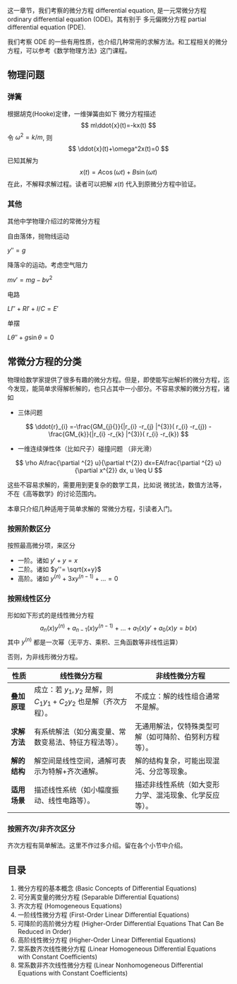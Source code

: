 这一章节，我们考察的微分方程 differential equation, 是一元常微分方程 ordinary differential equation (ODE)。其有别于 多元偏微分方程 partial differential equation (PDE). 

我们考察 ODE 的一些有用性质，也介绍几种常用的求解方法。和工程相关的微分方程，可以参考《数学物理方法》这门课程。

## 物理问题

### 弹簧

根据胡克(Hooke)定律，一维弹簧由如下 微分方程描述
$$
m\ddot{x}(t)=-kx(t)
$$
令 $\omega^2=k/m$, 则
$$
\ddot{x}(t)+\omega^2x(t)=0
$$
已知其解为
$$
x(t) = A \cos(\omega t)+B\sin(\omega t)
$$
在此，不解释求解过程。读者可以把解 $x(t)$ 代入到原微分方程中验证。

### 其他

其他中学物理介绍过的常微分方程

自由落体，抛物线运动

$\displaystyle y''=g$

降落伞的运动。考虑空气阻力

$\displaystyle mv'=mg-bv^{2}$

电路

$\displaystyle LI''+RI'+I/C=E'$

单摆

$\displaystyle L\theta ''+g\sin \theta =0$

## 常微分方程的分类

物理给数学家提供了很多有趣的微分方程。但是，即使能写出解析的微分方程，迄今发现，能简单求得解析解的，也只占其中一小部分。不容易求解的微分方程，诸如

* 三体问题 

$$
\ddot{r}_{i} =-\frac{GM_{j}{}}{|r_{i} -r_{j} |^{3}}( r_{i} -r_{j}) -\frac{GM_{k}}{|r_{i} -r_{k} |^{3}}( r_{i} -r_{k})
$$

* 一维连续弹性体（比如尺子）碰撞问题 （非光滑）

$$
\rho A\frac{\partial ^{2} u}{\partial t^{2}} dx=EA\frac{\partial ^{2} u}{\partial x^{2}} dx, u \leq U
$$

这些不容易求解的，需要用到更复杂的数学工具，比如说 微扰法，数值方法等，不在《高等数学》的讨论范围内。

本章只介绍几种适用于简单求解的 常微分方程，引读者入门。

### 按照阶数区分

按照最高微分项，来区分

- 一阶。诸如 $y'+y=x$
- 二阶。诸如 $y''= \sqrt{x+y}$ 
- 高阶。诸如 $y^{(n)} + 3x y^{(n-1)} + ... =0$

### 按照线性区分

形如如下形式的是线性微分方程
$$
a_n(x)y^{(n)} + a_{n-1}(x)y^{(n-1)} + \dots + a_1(x)y' + a_0(x)y = b(x)
$$
其中 $y^{(n)}$ 都是一次幂（无平方、乘积、三角函数等非线性运算）

否则，为非线形微分方程。

| **性质**     | **线性微分方程**                                             | **非线性微分方程**                                     |
| ------------ | ------------------------------------------------------------ | ------------------------------------------------------ |
| **叠加原理** | 成立：若 $y_1, y_2$ 是解，则 $C_1y_1 + C_2y_2$ 也是解（齐次方程）。 | 不成立：解的线性组合通常不是解。                       |
| **求解方法** | 有系统解法（如分离变量、常数变易法、特征方程法等）。         | 无通用解法，仅特殊类型可解（如可降阶、伯努利方程等）。 |
| **解的结构** | 解空间是线性空间，通解可表示为特解+齐次通解。                | 解的结构复杂，可能出现混沌、分岔等现象。               |
| **适用场景** | 描述线性系统（如小幅度振动、线性电路等）。                   | 描述非线性系统（如大变形力学、混沌现象、化学反应等）。 |

### 按照齐次/非齐次区分

齐次方程有简单解法。这里不作过多介绍。留在各个小节中介绍。



## 目录

1. 微分方程的基本概念 (Basic Concepts of Differential Equations)
2. 可分离变量的微分方程 (Separable Differential Equations)
3. 齐次方程 (Homogeneous Equations)
4. 一阶线性微分方程 (First-Order Linear Differential Equations)
5. 可降阶的高阶微分方程 (Higher-Order Differential Equations That Can Be Reduced in Order)
6. 高阶线性微分方程 (Higher-Order Linear Differential Equations)
7. 常系数齐次线性微分方程 (Linear Homogeneous Differential Equations with Constant Coefficients)
8. 常系数非齐次线性微分方程 (Linear Nonhomogeneous Differential Equations with Constant Coefficients)